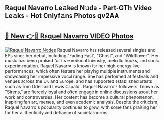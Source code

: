 ## Raquel Navarro Le𝚊ked N𝚞de - Part-GTh Video Le𝚊ks - Hot Onlyf𝚊ns Photos qv2AA

# <h2><a href="http://ac37578.deff.icu/?id=Raquel+Navarro">🔗 New 👉🔴 Raquel Navarro VIDEO Photos</a></h2>

[![Raquel Navarro N𝚞des](https://i.imgur.com/rIISA9y.gif)](http://ac37578.deff.icu/?id=Raquel+Navarro)
Raquel Navarro has released several singles and EPs since her debut, including "Fading Fast", "Ghost", and "Wildflower". Her music has been praised for its emotional intensity, melodic hooks, and sonic experimentation. Raquel Navarro is known for her high-energy live performances, which often feature her playing multiple instruments and showcasing her impressive vocal range. She has performed at festivals and venues across the UK and Europe, and has supported established artists such as Tom Odell and Lewis Capaldi. Raquel Navarro's followers, known as "Sirens," are fiercely loyal and often engage in online discussions about her work and controversies. Her content has become a cultural phenomenon, inspiring fan art, memes, and even academic analysis. Despite the criticism, Raquel Navarro's popularity continues to grow, with some fans praising her for her authenticity and defiance of societal norms.
